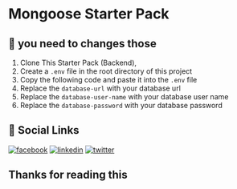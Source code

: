 # Mongoose Starter Pack

## 📌 you need to changes those 
1. Clone This Starter Pack (Backend),
2. Create a `.env` file in the root directory of this project
3. Copy the following code and paste it into the `.env` file
4. Replace the `database-url` with your database url
5. Replace the `database-user-name` with your database user name
6. Replace the `database-password` with your database password



## 🔗 Social Links

[![facebook](https://img.shields.io/badge/Facebook-1877F2?style=for-the-badge&logo=facebook&logoColor=white)](https://www.facebook.com/masud90895)
[![linkedin](https://img.shields.io/badge/linkedin-0A66C2?style=for-the-badge&logo=linkedin&logoColor=white)](https://www.linkedin.com/in/mdmahafujurrahamanmasud/)
[![twitter](https://img.shields.io/badge/twitter-1DA1F2?style=for-the-badge&logo=twitter&logoColor=white)](https://twitter.com/masud90895)

## Thanks for reading this
